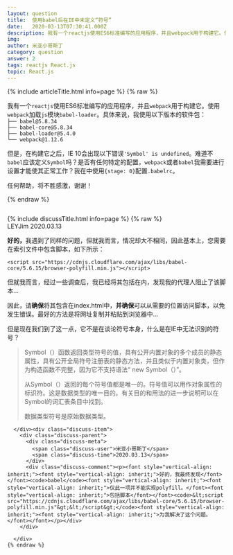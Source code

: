 ```yaml
---
layout: question
title:  使用babel后在IE中未定义“符号”
date:   2020-03-13T07:30:41.000Z
description: 我有一个reactjs使用ES6标准编写的应用程序，并且webpack用于构建它。使用webpack加载js模块babel-loader。具体来说，我使用...
img: 
author: 米亚小哥斯丁
category: question
answer: 2
tags: reactjs React.js
topic: React.js
---
```

<div class="article-root">
  <div class="article">
    {% include articleTitle.html info=page %}
    {% raw %}
    <div class="article-content"><p><font style="vertical-align: inherit;"><font style="vertical-align: inherit;">我有一个</font></font><code>reactjs</code><font style="vertical-align: inherit;"><font style="vertical-align: inherit;">使用ES6标准编写</font><font style="vertical-align: inherit;">的</font><font style="vertical-align: inherit;">应用程序，并且</font></font><code>webpack</code><font style="vertical-align: inherit;"><font style="vertical-align: inherit;">用于构建它。</font><font style="vertical-align: inherit;">使用</font></font><code>webpack</code><font style="vertical-align: inherit;"><font style="vertical-align: inherit;">加载</font></font><code>js</code><font style="vertical-align: inherit;"><font style="vertical-align: inherit;">模块</font></font><code>babel-loader</code><font style="vertical-align: inherit;"><font style="vertical-align: inherit;">。</font><font style="vertical-align: inherit;">具体来说，我使用以下版本的软件包： 
</font></font><code>
├── babel@5.8.34 
├── babel-core@5.8.34 
├── babel-loader@5.4.0 
└── webpack@1.12.6</code></p>

<p><font style="vertical-align: inherit;"><font style="vertical-align: inherit;">但是，在构建它之后，IE 10会出现以下错误</font></font><code>'Symbol' is undefined</code><font style="vertical-align: inherit;"><font style="vertical-align: inherit;">。</font><font style="vertical-align: inherit;">难道不</font></font><code>babel</code><font style="vertical-align: inherit;"><font style="vertical-align: inherit;">应该定义</font></font><code>Symbol</code><font style="vertical-align: inherit;"><font style="vertical-align: inherit;">吗？</font><font style="vertical-align: inherit;">是否有任何特定的配置，</font></font><code>webpack</code><font style="vertical-align: inherit;"><font style="vertical-align: inherit;">或者</font></font><code>babel</code><font style="vertical-align: inherit;"><font style="vertical-align: inherit;">我需要进行设置才能使其正常工作？</font><font style="vertical-align: inherit;">我在中使用</font></font><code>{stage: 0}</code><font style="vertical-align: inherit;"><font style="vertical-align: inherit;">配置</font></font><code>.babelrc</code><font style="vertical-align: inherit;"><font style="vertical-align: inherit;">。</font></font></p>

<p><font style="vertical-align: inherit;"><font style="vertical-align: inherit;">任何帮助，将不胜感激，谢谢！</font></font></p></div>
    {% endraw %}
  </div>
  <p style="height: 0;width:0;overflow: hidden;"> 第1383篇《使用babel后在IE中未定义“符号”》来自Winter(https://github.com/aiyld/aiyld.github.io)的站点</p>
  <div class="discuss-wrapper">
    {% include discussTitle.html info=page %}
    {% raw %}
    <div class="discuss-item">
        <div class="discuss-parent">
          <div class="discuss-meta">
            <span class="discuss-user">LEYJim</span>
            <span class="discuss-time">2020.03.13</span>
          </div>
          <div class="discuss-comment"><p><strong><font style="vertical-align: inherit;"><font style="vertical-align: inherit;">好的，</font></font></strong><font style="vertical-align: inherit;"><font style="vertical-align: inherit;">我遇到了同样的问题，但就我而言，情况却大不相同，因此基本上，您需要在索引文件中包含脚本，如下所示：</font></font></p>

<pre><code>&lt;script src="https://cdnjs.cloudflare.com/ajax/libs/babel-core/5.6.15/browser-polyfill.min.js"&gt;&lt;/script&gt;
</code></pre>

<p><font style="vertical-align: inherit;"><font style="vertical-align: inherit;">但就我而言，经过一些调查后，我已经将其包括在内，发现我的代理人阻止了该脚本...</font></font></p>

<p><font style="vertical-align: inherit;"><font style="vertical-align: inherit;">因此，请</font></font><strong><font style="vertical-align: inherit;"><font style="vertical-align: inherit;">确保</font></font></strong><font style="vertical-align: inherit;"><font style="vertical-align: inherit;">将其包含在index.html中，</font></font><strong><font style="vertical-align: inherit;"><font style="vertical-align: inherit;">并确保</font></font></strong><font style="vertical-align: inherit;"><font style="vertical-align: inherit;">可以从需要的位置访问脚本，以免发生错误。最好的方法是将网址复制并粘贴到浏览器中...</font></font></p>

<p><font style="vertical-align: inherit;"><font style="vertical-align: inherit;">但是现在我们到了这一点，它不是在谈论符号本身，什么是在IE中无法识别的符号？</font></font></p>

<blockquote>
  <p><font style="vertical-align: inherit;"><font style="vertical-align: inherit;">Symbol（）函数返回类型符号的值，具有公开内置对象的多个成员的静态属性，具有公开全局符号注册表的静态方法，并且类似于内置对象类，但作为构造函数不完整，因为它不支持语法“ new Symbol（）”。  </font></font></p>
  
  <p><font style="vertical-align: inherit;"><font style="vertical-align: inherit;">从Symbol（）返回的每个符号值都是唯一的。</font><font style="vertical-align: inherit;">符号值可以用作对象属性的标识符。</font><font style="vertical-align: inherit;">这是数据类型的唯一目的。</font><font style="vertical-align: inherit;">有关目的和用法的进一步说明可以在Symbol的词汇表条目中找到。</font></font></p>
  
  <p><font style="vertical-align: inherit;"><font style="vertical-align: inherit;">数据类型符号是原始数据类型。</font></font></p>
</blockquote></div>
        </div>
        
      </div><div class="discuss-item">
        <div class="discuss-parent">
          <div class="discuss-meta">
            <span class="discuss-user">米亚小哥斯丁</span>
            <span class="discuss-time">2020.03.13</span>
          </div>
          <div class="discuss-comment"><p><font style="vertical-align: inherit;"><font style="vertical-align: inherit;">好的，我最终发现</font></font><code>babel</code><font style="vertical-align: inherit;"><font style="vertical-align: inherit;">仅此一项并不能实现polyfill。</font><font style="vertical-align: inherit;">包括脚本</font></font><code>&lt;script src="https://cdnjs.cloudflare.com/ajax/libs/babel-core/5.6.15/browser-polyfill.min.js"&gt;&lt;/script&gt;</code><font style="vertical-align: inherit;"><font style="vertical-align: inherit;">为我解决了这个问题。</font></font></p></div>
        </div>
        
      </div>
    {% endraw %}
  </div>
<div>
